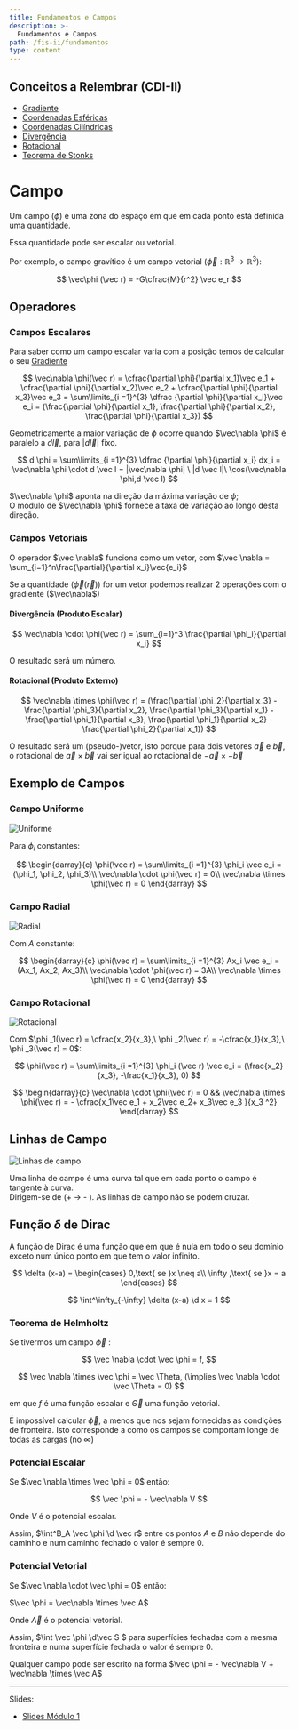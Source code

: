 ```yaml
---
title: Fundamentos e Campos
description: >-
  Fundamentos e Campos
path: /fis-ii/fundamentos
type: content
---
```


## Conceitos a Relembrar (CDI-II)

- [Gradiente](/cdi-ii/diferenciabilidade#gradiente-de-uma-função)
- [Coordenadas Esféricas](/cdi-ii/integracao-mudanca-var#coordenadas-esféricas)
- [Coordenadas Cilíndricas](/cdi-ii/integracao-mudanca-var#coordenadas-cilíndricas)
- [Divergência](/cdi-ii/fluxo-teorema-divergencia#divergência-de-um-campo-vetorial)
- [Rotacional](/cdi-ii/rotacional-teorema-stokes#rotacional)
- [Teorema de Stonks](/cdi-ii/rotacional-teorema-stokes#teorema-de-stokes)

# Campo

Um campo ($\phi$) é uma zona do espaço em que em cada ponto está definida uma quantidade.

Essa quantidade pode ser escalar ou vetorial.

Por exemplo, o campo gravítico é um campo vetorial ($\vec \phi: \mathbb{R}^3 \to \mathbb{R}^3$):

$$
\vec\phi (\vec r) = -G\cfrac{M}{r^2} \vec e_r
$$

## Operadores

### Campos Escalares

Para saber como um campo escalar varia com a posição temos de calcular o seu [Gradiente](/cdi-ii/diferenciabilidade#gradiente-de-uma-função)

$$
\vec\nabla \phi(\vec r) = \cfrac{\partial \phi}{\partial x_1}\vec e_1 + \cfrac{\partial \phi}{\partial x_2}\vec e_2 + \cfrac{\partial \phi}{\partial x_3}\vec e_3 = \sum\limits_{i =1}^{3} \dfrac {\partial \phi}{\partial x_i}\vec e_i = (\frac{\partial \phi}{\partial x_1}, \frac{\partial \phi}{\partial x_2}, \frac{\partial \phi}{\partial x_3})
$$

Geometricamente a maior variação de $\phi$ ocorre quando $\vec\nabla \phi$ é paralelo a $d \vec l$, para $|d\vec l|$ fixo.

$$
d \phi = \sum\limits_{i =1}^{3} \dfrac {\partial \phi}{\partial x_i} dx_i
= \vec\nabla \phi \cdot d \vec l
= |\vec\nabla \phi| \ |d \vec l|\ \cos(\vec\nabla \phi,d \vec l)
$$

$\vec\nabla \phi$ aponta na direção da máxima variação de $\phi$;\
O módulo de $\vec\nabla \phi$ fornece a taxa de variação ao longo
desta direção.

### Campos Vetoriais

O operador $\vec \nabla$ funciona como um vetor, com $\vec \nabla = \sum_{i=1}^n\frac{\partial}{\partial x_i}\vec{e_i}$

Se a quantidade ($\vec\phi(\vec r)$) for um vetor podemos realizar 2 operações com o gradiente ($\vec\nabla$)

#### Divergência (Produto Escalar)

$$
\vec\nabla \cdot \phi(\vec r) = \sum_{i=1}^3 \frac{\partial \phi_i}{\partial x_i}
$$

O resultado será um número.

#### Rotacional (Produto Externo)

$$
\vec\nabla \times \phi(\vec r) = (\frac{\partial \phi_2}{\partial x_3} - \frac{\partial \phi_3}{\partial x_2}, \frac{\partial \phi_3}{\partial x_1} - \frac{\partial \phi_1}{\partial x_3}, \frac{\partial \phi_1}{\partial x_2} - \frac{\partial \phi_2}{\partial x_1})
$$

O resultado será um (pseudo-)vetor, isto porque para dois vetores $\vec a$ e $\vec b$, o rotacional de $\vec a \times \vec b$ vai ser igual ao rotacional de $- \vec a \times - \vec b$

## Exemplo de Campos

### Campo Uniforme

![Uniforme](./imgs/0002-campo-uniforme.jpg#dark=1)

Para $\phi _i$ constantes:

$$
\begin{darray}{c}
\phi(\vec r) = \sum\limits_{i =1}^{3} \phi_i \vec e_i = (\phi_1, \phi_2, \phi_3)\\
\vec\nabla \cdot \phi(\vec r) = 0\\
\vec\nabla \times \phi(\vec r) = 0
\end{darray}
$$

### Campo Radial

![Radial](./imgs/0002-campo-radial.png#dark=1)

Com $A$ constante:

$$
\begin{darray}{c}
\phi(\vec r) = \sum\limits_{i =1}^{3} Ax_i \vec e_i = (Ax_1, Ax_2, Ax_3)\\
\vec\nabla \cdot \phi(\vec r) = 3A\\
\vec\nabla \times \phi(\vec r) = 0
\end{darray}
$$

### Campo Rotacional

![Rotacional](./imgs/0002-campo-rotacional2.png#dark=1)

Com $\phi _1(\vec r) = \cfrac{x_2}{x_3},\ \phi _2(\vec r) = -\cfrac{x_1}{x_3},\ \phi _3(\vec r) = 0$:

$$
\phi(\vec r) = \sum\limits_{i =1}^{3}  \phi_i (\vec r)  \vec e_i = (\frac{x_2}{x_3}, -\frac{x_1}{x_3}, 0)
$$

$$
\begin{darray}{c}
\vec\nabla \cdot \phi(\vec r) = 0 &&
\vec\nabla \times \phi(\vec r) = - \cfrac{x_1\vec e_1 + x_2\vec e_2+  x_3\vec e_3 }{x_3 ^2}
\end{darray}
$$

## Linhas de Campo

![Linhas de campo](./imgs/0002-linhas-campo.jpg#dark=1)

Uma linha de campo é uma curva tal que em cada ponto o
campo é tangente à curva.\
 Dirigem-se de (+ $\rightarrow$ - ).
As linhas de campo não se podem cruzar.

## Função $\delta$ de Dirac

A função de Dirac é uma função que em que é nula em todo o seu domínio exceto num único ponto em que tem o valor infinito.

$$
\delta (x-a) =
\begin{cases}
0,\text{ se }x \neq a\\
\infty ,\text{ se }x = a
\end{cases}
$$

$$
\int^\infty_{-\infty} \delta (x-a) \d x = 1
$$

### Teorema de Helmholtz

Se tivermos um campo $\vec \phi$ :

$$
\vec \nabla \cdot \vec \phi = f,
$$

$$
\vec \nabla \times \vec \phi = \vec \Theta, (\implies \vec \nabla \cdot \vec \Theta = 0)
$$

em que $f$ é uma função escalar e $\vec \Theta$ uma função vetorial.

É impossível calcular $\vec \phi$, a menos que nos sejam fornecidas as condições de fronteira.
Isto corresponde a como os campos se comportam longe de todas as cargas (no $\infty$)

### Potencial Escalar

Se $\vec \nabla \times \vec \phi = 0$ então:

$$
\vec \phi = - \vec\nabla V
$$

Onde $V$ é o potencial escalar.

Assim, $\int^B_A \vec \phi \d \vec r$ entre os pontos $A$ e $B$ não depende do caminho e num caminho fechado o valor é sempre 0.

### Potencial Vetorial

Se $\vec \nabla \cdot \vec \phi = 0$ então:

$\vec \phi = \vec\nabla \times \vec A$

Onde $\vec A$ é o potencial vetorial.

Assim, $\int \vec \phi \d\vec S $ para superfícies fechadas com a mesma fronteira e numa superfície fechada o valor é sempre 0.

Qualquer campo pode ser escrito na forma $\vec \phi = - \vec\nabla V + \vec\nabla \times \vec A$

---

Slides:

- [Slides Módulo 1](https://drive.google.com/file/d/1JJ0hvtzRHPiJwS3mNjP8ffPkbRe7FWDs/view?usp=sharing)

